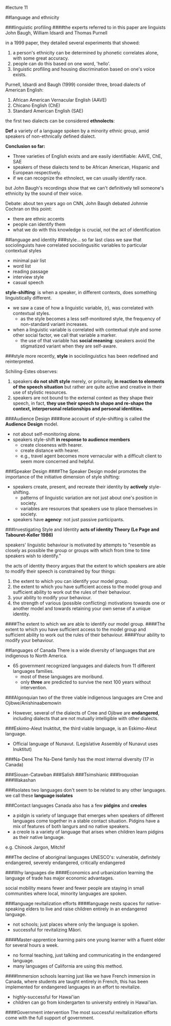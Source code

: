 #lecture 11

##language and ethnicity

###linguistic profiling
####the experts referred to in this paper are linguists John Baugh, William Idsardi and Thomas Purnell

in a 1999 paper, they detailed several experiments that showed:

1. a person's ethnicity can be determined by phonetic correlates alone, with some great accuracy.
2. people can do this based on one word, 'hello'.
3. linguistic profiling and housing discrimination based on one's voice exists.

Purnell, Idsardi and Baugh (1999) consider three, broad dialects of American English:

1. African American Vernacular English (AAVE)
2. Chicano English (ChE)
3. Standard American English (SAE)

the first two dialects can be considered **ethnolects**:

**Def** a variety of a language spoken by a minority ethnic group, amid speakers of non-ethnically defined dialect.

**Conclusion so far:**

- Three varieties of English exists and are easily identifiable: AAVE, ChE, SAE
- speakers of these dialects tend to be African American, Hispanic and European respectively.
- if we can recognize the ethnolect, we can usually identify race.

but John Baugh's recordings show that we can't definitively tell someone's ethnicity by the sound of their voice.

Debate: about ten years ago on CNN, John Baugh debated Johnnie Cochran on this point:

- there are ethnic accents
- people can identify them
- what we do with this knowledge is crucial, not the act of identification

##language and identity
###style... so far
last class we saw that sociolinguists have correlated sociolingusitic variables to particular contextual styles

- minimal pair list
- word list
- reading passage
- interview style
- casual speech

**style-shifting**: is when a speaker, in different contexts, does something linguistically different.

- we saw a case of how a linguistic variable, (r), was correlated with contextual styles.
	- as the style becomes a less self-monitored style, the frequency of non-standard variant increases.
- when a linguistic variable is correlated with contextual style and some other social factor, we call that variable a marker.
	- the use of that variable has **social meaning**: speakers avoid the stigmatized variant when they are self-aware.

###style
more recently, **style** in sociolinguistics has been redefined and reinterpreted.

Schiling-Estes observes:

1. speakers **do not shift style** merely, or primarily, **in reaction to elements of the speech situation** but rather are quite active and creative in their use of stylistic resources.
2. speakers are not bound to the external context as they shape their speech, in fact, **they use their speech to shape and re-shape the context, interpersonal relationships and personal identities.**

###Audience Design
####one account of style-shifting is called the **Audience Design** model.
- not about self-monitoring alone.
- speakers style-shift **in response to audience members**
	- create closeness with hearer.
	- create distance with hearer.
	- e.g., travel agent becomes more vernacular with a difficult client to seem more concerned and helpful.
	
###Speaker Design
####The Speaker Design model promotes the importance of the initiative dimension of style shifting:

- speakers create, present, and recreate their identity by **actively** style-shifting.
	- patterns of linguistic variation are not just about one's position in society.
	- variables are resources that speakers use to place themselves in society.
- speakers have **agency**: not just passive participants.

###Investigating Style and Identity
**acts of identity Theory (Le Page and Tabouret-Keller 1986)**

speakers' linguistic behaviour is motivated by attempts to "resemble as closely as possible the group or groups with which from time to time speakers wish to identify."

the acts of identity theory argues that the extent to which speakers are able to modify their speech is constrained by four things:

1. the extent to which you can identify your model group.
2. the extent to which you have sufficient access to the model group and sufficient ability to work out the rules of their behaviour.
3. your ability to modify your behaviour.
4. the strength of various (possible conflicting) motivations towards one or another model and towards retaining your own sense of a unique identity.

####The extent to which we are able to identify our model group.
####The extent to which you have sufficient access to the model group and sufficient ability to work out the rules of their behaviour.
####Your ability to modify your behaviour.

##languages of Canada
There is a wide diversity of languages that are indigenous to North America.

- 65 government recognized languages and dialects from 11 different languages families.
	- most of these languages are moribund.
	- only **three** are predicted to survive the next 100 years without intervention.

###Algonquian
two of the three viable indigenous languages are Cree and Ojibwe/Anishinaabemowin

- However, several of the dialects of Cree and Ojibwe are **endangered**, including dialects that are not mutually intelligible with other dialects.

###Eskimo-Aleut
Inuktitut, the third viable language, is an Eskimo-Aleut language.

- Official language of Nunavut. (Legislative Assembly of Nunavut uses Inuktitut)

###Na-Dené
The Na-Dené family has the most internal diversity (17 in Canada)

###Siouan-Catawban
###Salish
###Tsimshianic
###Iroquoian
###Wakashan

###Isolates
two languages don't seem to be related to any other languages. we call these **language isolates**

###Contact languages
Canada also has a few **pidgins** and **creoles**

- a pidgin is variety of language that emerges when speakers of different languages come together in a stable contact situation. Pidgins have a mix of features of both langurs and no native speakers.
- a creole is a variety of language that arises when children learn pidgins as their native language.

e.g. Chinook Jargon, Mitchif

###The decline of aboriginal languages
UNESCO's: vulnerable, definitely endangered, severely endangered, critically endangered

###Why languages die
####Economics and urbanization
learning the language of trade has major economic advantages.

social mobility means fewer and fewer people are staying in small communities where local, minority languages are spoken.

###language revitalization efforts
####language nests
spaces for native-speaking elders to live and raise children entirely in an endangered language.

- not schools; just places where only the language is spoken.
- successful for revitalizing Mãori.

####Master-apprentice learning
pairs one young learner with a fluent elder for several hours a week.

- no formal teaching, just talking and communicating in the endangered language.
- many languages of California are using this method.

####Immersion schools learning
just like we have French immersion in Canada, where students are taught entirely in French, this has been implemented for endangered languages in an effort to revitalize.

- highly-successful for Hawai'ian
- children can go from kindergarten to university entirely in Hawai'ian.

####Government intervention
The most successful revitalization efforts come with the full support of government.













